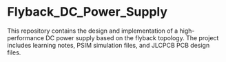 # Flyback_DC_Power_Supply
This repository contains the design and implementation of a high-performance DC power supply based on the flyback topology. The project includes learning notes, PSIM simulation files, and JLCPCB PCB design files.
